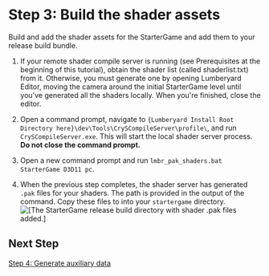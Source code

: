 # Step 3: Build the shader assets<a name="asset-bundler-starter-game-tutorial-step3"></a>

Build and add the shader assets for the StarterGame and add them to your release build bundle\.

1. If your remote shader compile server is running \(see Prerequisites at the beginning of this tutorial\), obtain the shader list \(called shaderlist\.txt\) from it\. Otherwise, you must generate one by opening Lumberyard Editor, moving the camera around the initial StarterGame level until you've generated all the shaders locally\. When you're finished, close the editor\.

1. Open a command prompt, navigate to `{Lumberyard Install Root Directory here}\dev\Tools\CrySCompileServer\profile\`, and run `CrySCompileServer.exe`\. This will start the local shader server process\. **Do not close the command prompt\.**

1. Open a new command prompt and run `lmbr_pak_shaders.bat StarterGame D3D11 pc`\.

1. When the previous step completes, the shader server has generated `.pak` files for your shaders\. The path is provided in the output of the command\. Copy these files to into your `startergame` directory\.  
![\[The StarterGame release build directory with shader .pak files added.\]](http://docs.aws.amazon.com/lumberyard/latest/userguide/images/assetbundler/asset-bundler-qs-shader-paks.png)

## Next Step<a name="asset-bundler-starter-game-tutorial-step3.1"></a>

 [Step 4: Generate auxiliary data](asset-bundler-starter-game-tutorial-step4.md) 